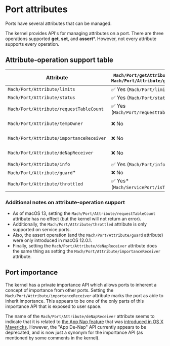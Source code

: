 # Port attributes

Ports have several attributes that can be managed.

The kernel provides API's for managing attributes on a port. There are three operations supported **get**, **set**, and **assert***. However, not every attribute supports every operation.

## Attribute-operation support table

| Attribute | ``Mach/Port/getAttribute(_:as:)`` / ``Mach/Port/Attribute/get(as:for:)`` | ``Mach/Port/setAttribute(_:to:)`` /  ``Mach/Port/Attribute/set(to:for:)`` | ``Mach/Port/assertAttribute(_:is:)``* /  ``Mach/Port/Attribute/assert(is:for:)``* |
| --- | --- | --- | --- | 
``Mach/Port/Attribute/limits`` | ✅ Yes (``Mach/Port/limits``) | ✅ Yes (``Mach/Port/setLimits(to:)``) | ❌ No |
``Mach/Port/Attribute/status`` | ✅ Yes (``Mach/Port/status``) | ❌ No | ❌ No |
``Mach/Port/Attribute/requestTableCount`` | ✅ Yes (``Mach/Port/requestTableCount``) | ✅ Yes* (``Mach/Port/setRequestTableCount(to:)``) | ❌ No |
``Mach/Port/Attribute/tempOwner`` | ❌ No | ✅ Yes (``Mach/Port/setWillChangeOwner()``) | ❌ No |
``Mach/Port/Attribute/importanceReceiver`` | ❌ No | ✅ Yes (``Mach/Port/setIsImportanceReceiver()``) | ❌ No |
``Mach/Port/Attribute/deNapReceiver`` | ❌ No | ✅ Yes* (``Mach/Port/setIsDeNapReceiver()``) | ❌ No |
``Mach/Port/Attribute/info`` | ✅ Yes (``Mach/Port/info``) | ❌ No | ❌ No |
``Mach/Port/Attribute/guard``* | ❌ No | ❌ No | ✅ Yes* (``Mach/Port/assertGuard(is:)``) |
``Mach/Port/Attribute/throttled`` | ✅ Yes* (``Mach/ServicePort/isThrottled``) | ✅ Yes* (``Mach/ServicePort/setIsThrottled(to:)``) | ❌ No |

### Additional notes on attribute-operation support

- As of macOS 13, setting the ``Mach/Port/Attribute/requestTableCount`` attribute has no effect (but the kernel will not return an error).
- Additionally, the ``Mach/Port/Attribute/throttled`` attribute is only supported on service ports.
- Also, the assert operation (and the ``Mach/Port/Attribute/guard`` attribute) were only introduced in macOS 12.0.1.
- Finally, setting the ``Mach/Port/Attribute/deNapReceiver`` attribute does the same thing as setting the ``Mach/Port/Attribute/importanceReceiver`` attribute.

## Port importance

The kernel has a private importance API which allows ports to inherent a concept of importance from other ports. Setting the ``Mach/Port/Attribute/importanceReceiver`` attribute marks the port as able to inherit importance. This appears to be one of the only parts of this importance API that is exposed to user space.

The name of the ``Mach/Port/Attribute/deNapReceiver`` attribute seems to indicate that it is related to [the App Nap feature](https://developer.apple.com/library/archive/documentation/Performance/Conceptual/power_efficiency_guidelines_osx/AppNap.html) that was [introduced in OS X Mavericks](https://www.apple.com/media/us/osx/2013/docs/OSX_Mavericks_Core_Technology_Overview.pdf). However, the "App De-Nap" API currently appears to be deprecated, and is now just a synonym for the importance API (as mentioned by some comments in the kernel).
